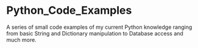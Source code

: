# Python_Code_Examples
A series of small code examples of my current Python knowledge ranging from basic String and Dictionary manipulation to Database access and much more.
